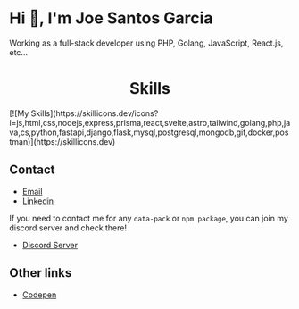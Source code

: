 
<h1 styles="text-align: center;">Hi 👋, I'm Joe Santos Garcia</h1>
Working as a full-stack developer using PHP, Golang, JavaScript, React.js, etc...

<h1 style="text-align: center; width: 100%;">Skills</h1>
[![My Skills](https://skillicons.dev/icons?i=js,html,css,nodejs,express,prisma,react,svelte,astro,tailwind,golang,php,java,cs,python,fastapi,django,flask,mysql,postgresql,mongodb,git,docker,postman)](https://skillicons.dev)

## Contact
- [Email](mailto:lucianobrumer5@gmail.com)
- [Linkedin](https://linkedin.com/in/luciano-brumer/)

If you need to contact me for any `data-pack` or `npm package`, you can join my discord server and check there!
- [Discord Server](https://discord.gg/CbbDyYe8)

## Other links
- [Codepen](https://codepen.io/lucianobrumer)
